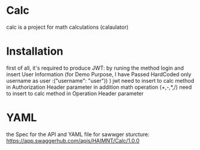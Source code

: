 ﻿# Calc

calc is a project for math calculations (calaulator)

# Installation
first of all, it's required to produce JWT:
by runing the method login and insert User Information (for Demo Purpose, I have Passed HardCoded only username as user :("username": "user")) )
jwt need to insert to calc method in Authorization Header parameter
in addition math operation  (+,-,*,/) need to insert to calc method in Operation Header parameter
# YAML
the Spec for the API and YAML file for  sawwger sturcture:
https://app.swaggerhub.com/apis/HAIMNT/Calc/1.0.0
